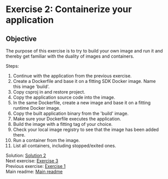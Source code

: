 # Exercise 2: Containerize your application

## Objective

The purpose of this exercise is to try to build your own image and run it and thereby get familiar with the duality of images and containers.

Steps:

1. Continue with the application from the previous exercise.
2. Create a Dockerfile and base it on a fitting SDK Docker image. Name this image 'build'.
3. Copy csproj in and restore project.
4. Copy the application source code into the image.
5. In the same Dockerfile, create a new image and base it on a fitting runtime Docker image.
6. Copy the built application binary from the 'build' image.
7. Make sure your Dockerfile executes the application.
8. Build the image with a fitting tag of your choice.
9. Check your local image registry to see that the image has been added there.
10. Run a container from the image.
11. List all containers, including stopped/exited ones.

Solution: [Solution 2](./solutions/dot-net/2.container/README.md)  
Next exercise: [Exercise 3](./exercise-3.md)  
Previous exercise: [Exercise 1](./exercise-1.md)  
Main readme: [Main readme](./README.md)
